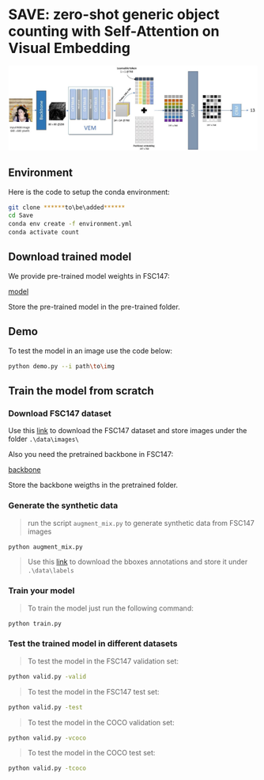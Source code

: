 # SAVE: zero-shot generic object counting with Self-Attention on Visual Embedding

![img](overview.jpg)
## Environment 
Here is the code to setup the conda environment:
```bash
git clone ******to\be\added******
cd Save
conda env create -f environment.yml
conda activate count
```
## Download trained model
We provide pre-trained model weights in FSC147:

[model](https://drive.google.com/file/d/1wvARqtm7dA28f5Hs5zlETF5OlkeT4osY/view?usp=drive_link)

Store the pre-trained model in the pre-trained folder. 


## Demo
To test the model in an image use the code below:
```bash
python demo.py --i path\to\img
```
## Train the model from scratch

### Download FSC147 dataset
Use this [link](https://drive.google.com/file/d/1ymDYrGs9DSRicfZbSCDiOu0ikGDh5k6S/view?usp=sharing) to download the FSC147 dataset and store images under the folder `.\data\images\`  

Also you need the pretrained backbone in FSC147:

[backbone](https://drive.google.com/file/d/1xnouES1ZJ0qJoubpWjNCHmbNtc6Jn2lu/view?usp=sharing)

Store the backbone weigths in the pretrained folder.
### Generate the synthetic data
>run the script `augment_mix.py` to generate synthetic data from FSC147 images
```bash
python augment_mix.py
```
>Use this [link](https://drive.google.com/file/d/1JAt5w5GrXn2V_rndw0RVHszttHUHofBP/view?usp=sharing) to download the bboxes annotations and store it under `.\data\labels`
### Train your model
>To train the model just run the following command:
```bash
python train.py
```
### Test the trained model in different datasets

>To test the model in the FSC147 validation set:
```bash
python valid.py -valid
```

>To test the model in the FSC147 test set:
```bash
python valid.py -test
```
>To test the model in the COCO validation set:
```bash
python valid.py -vcoco
```
>To test the model in the COCO test set:
```bash
python valid.py -tcoco
```